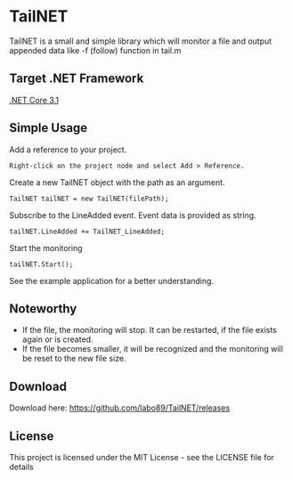 # TailNET
TailNET is a small and simple library which will monitor a file and output appended data like -f (follow) function in tail.m

## Target .NET Framework
[.NET Core 3.1](https://dotnet.microsoft.com/download)

## Simple Usage
Add a reference to your project.
```
Right-click on the project node and select Add > Reference.
```
Create a new TailNET object with the path as an argument.
```
TailNET tailNET = new TailNET(filePath);
```
Subscribe to the LineAdded event. Event data is provided as string.
```
tailNET.LineAdded += TailNET_LineAdded;
```
Start the monitoring
```
tailNET.Start();
```
See the example application for a better understanding.

## Noteworthy
- If the file, the monitoring will stop. It can be restarted, if the file exists again or is created.
- If the file becomes smaller, it will be recognized and the monitoring will be reset to the new file size.

## Download
Download here: https://github.com/labo89/TailNET/releases

## License
This project is licensed under the MIT License - see the LICENSE file for details
